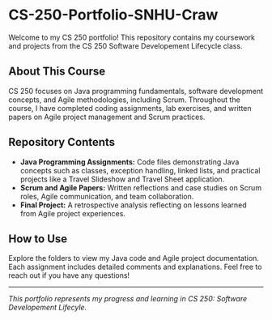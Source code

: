 # CS-250-Portfolio-SNHU-Craw

Welcome to my CS 250 portfolio! This repository contains my coursework and projects from the CS 250 Software Developement Lifecycle class.

## About This Course
CS 250 focuses on Java programming fundamentals, software development concepts, and Agile methodologies, including Scrum. Throughout the course, I have completed coding assignments, lab exercises, and written papers on Agile project management and Scrum practices.

## Repository Contents
- **Java Programming Assignments:** Code files demonstrating Java concepts such as classes, exception handling, linked lists, and practical projects like a Travel Slideshow and Travel Sheet application.
- **Scrum and Agile Papers:** Written reflections and case studies on Scrum roles, Agile communication, and team collaboration.
- **Final Project:** A retrospective analysis reflecting on lessons learned from Agile project experiences.

## How to Use
Explore the folders to view my Java code and Agile project documentation. Each assignment includes detailed comments and explanations. Feel free to reach out if you have any questions!

---

*This portfolio represents my progress and learning in CS 250: Software Developement Lifecyle.*



